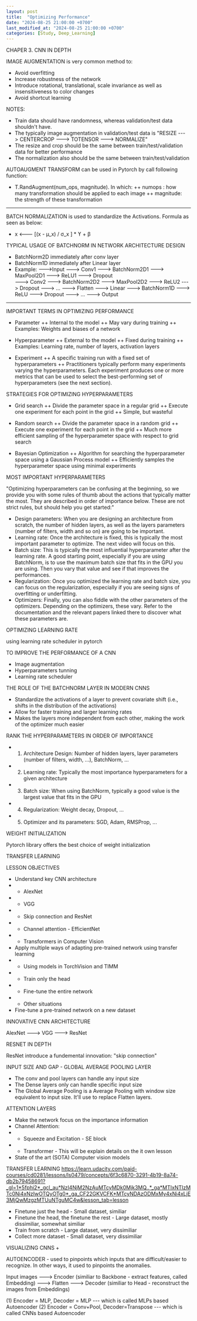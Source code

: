 ```yaml
---
layout: post
title:  "Optimizing Performance"
date: "2024-08-25 21:00:00 +0700"
last_modified_at: "2024-08-25 21:00:00 +0700"
categories: [Study, Deep_Learning]
---
```


CHAPER 3. CNN IN DEPTH 

IMAGE AUGMENTATION is  very common method to:
+ Avoid overfitting
+ Increase robustness of the network
+ Introduce rotational, translational, scale invariance as well as insensitiveness to color changes
+ Avoid shortcut learning

NOTES:
+ Train data should have randomness, whereas validation/test data shouldn't have.
+ The typically image augmentation in validation/test data is "RESIZE ---> CENTERCROP ---> TOTENSOR ---> NORMALIZE"
+ The resize and crop should be the same between train/test/validation data for better performance
+ The normalization also should be the same between train/test/validation

AUTOAUGMENT TRANSFORM can be used in Pytorch by call following function:
+ T.RandAugment(num_ops, magnitude). In which:
++ numops : how many transformation should be applied to each image
++ magnitude: the strength of these transformation

***

BATCH NORMALIZATION is used to standardize the Activations. Formula as seen as below:
+ x <--- [(x - µ_x) / σ_x ] * ϒ + β

TYPICAL USAGE OF BATCHNORM IN NETWORK ARCHITECTURE DESIGN
+ BatchNorm2D immediately after conv layer
+ BatchNorm1D immediately after Linear layer
+ Example:
--->Input
---> Conv1 ---> BatchNorm2D1 ---> MaxPool2D1 ---> ReLU1 ---> Dropout  
---> Conv2 ---> BatchNorm2D2 ---> MaxPool2D2 ---> ReLU2 ---> Dropout 
---> ...
---> Flatten 
---> Linear ---> BatchNorm1D ---> ReLU ---> Dropout 
---> ...
---> Output

***

IMPORTANT TERMS IN OPTIMIZING PERFORMANCE

+ Parameter
++ Internal to the model
++ May vary during training
++ Examples: Weights and biases of a network

+ Hyperparameter
++ External to the model
++ Fixed during training
++ Examples: Learning rate, number of layers, activation layers

+ Experiment
++ A specific training run with a fixed set of hyperparameters
++ Practitioners typically perform many experiments varying the hyperparameters. Each experiment produces one or more metrics that can be used to select the best-performing set of hyperparameters (see the next section).

STRATEGIES FOR OPTIMIZING HYPERPARAMETERS

+ Grid search
++ Divide the parameter space in a regular grid
++ Execute one experiment for each point in the grid
++ Simple, but wasteful

+ Random search
++ Divide the parameter space in a random grid
++ Execute one experiment for each point in the grid
++ Much more efficient sampling of the hyperparameter space with respect to grid search

+ Bayesian Optimization
++ Algorithm for searching the hyperparameter space using a Gaussian Process model
++ Efficiently samples the hyperparameter space using minimal experiments

MOST IMPORTANT HYPERPARAMETERS

"Optimizing hyperparameters can be confusing at the beginning, so we provide you with some rules of thumb about the actions that typically matter the most. They are described in order of importance below. These are not strict rules, but should help you get started:"

+ Design parameters: When you are designing an architecture from scratch, the number of hidden layers, as well as the layers parameters (number of filters, width and so on) are going to be important.
+ Learning rate: Once the architecture is fixed, this is typically the most important parameter to optimize. The next video will focus on this.
+ Batch size: This is typically the most influential hyperparameter after the learning rate. A good starting point, especially if you are using BatchNorm, is to use the maximum batch size that fits in the GPU you are using. Then you vary that value and see if that improves the performances.
+ Regularization: Once you optimized the learning rate and batch size, you can focus on the regularization, especially if you are seeing signs of overfitting or underfitting.
+ Optimizers: Finally, you can also fiddle with the other parameters of the optimizers. Depending on the optimizers, these vary. Refer to the documentation and the relevant papers linked there to discover what these parameters are.

OPTIMIZING LEARNING RATE

using learning rate scheduler in pytorch

TO IMPROVE THE PERFORMANCE OF A CNN

+ Image augmentation
+ Hyperparameters tunning
+ Learning rate scheduler

THE ROLE OF THE BATCHNORM LAYER IN MODERN CNNS

+ Standardize the activations of a layer to prevent covariate shift (i.e., shifts in the distribution of the activations)
+ Allow for faster training and larger learning rates
+ Makes the layers more independent from each other, making the work of the optimizer much easier

RANK THE HYPERPARAMETERS IN ORDER OF IMPORTANCE

+ 1. Architecture Design: Number of hidden layers, layer parameters (number of filters, width, ...), BatchNorm, ...
+ 2. Learning rate: Typically the most importance hyperparameters for a given architecture
+ 3. Batch size: When using BatchNorm, typically a good value is the largest value that fits in the GPU
+ 4. Regularization: Weight decay, Dropout, ...
+ 5. Optimizer and its parameters: SGD, Adam, RMSProp, ...

WEIGHT INITIALIZATION

Pytorch library offers the best choice of weight initialization

TRANSFER LEARNING

LESSON OBJECTIVES
+ Understand key CNN architecture
+ + AlexNet
+ + VGG
+ + Skip connection and ResNet
+ + Channel attention - EfficientNet
+ + Transformers in Computer Vision
+ Apply multiple ways of adapting pre-trained network using transfer learning
+ + Using models in TorchVision and TIMM
+ + Train only the head
+ + Fine-tune the entire network
+ + Other situations
+ Fine-tune a pre-trained network on a new dataset

INNOVATIVE CNN ARCHITECTURE

AlexNet ---> VGG ---> ResNet

RESNET IN DEPTH

ResNet introduce a fundemental innovation: "skip connection"

INPUT SIZE AND GAP - GLOBAL AVERAGE POOLING LAYER

+ The conv and pool layers can handle any input size
+ The Dense layers only can handle specific input size
+ The Global Average Pooling is a Average Pooling with window size equivalent to input size. It'll use to replace Flatten layers.

ATTENTION LAYERS

+ Make the network focus on the importance information
+ Channel Attention:
+ + Squeeze and Excitation - SE block
+ + Transformer - This will be explain details on the it own lesson
+ State of the art (SOTA) Computer vision models

TRANSFER LEARNING
https://learn.udacity.com/paid-courses/cd0281/lessons/ls0479/concepts/6f3c6870-3291-4b19-8a74-db2b79458691?_gl=1*5fphi2*_gcl_au*NzI4NjM2NzAuMTcyMDk0Mjk3MQ..*_ga*MTIxNTIzMTc0Ni4xNzIwOTQyOTg0*_ga_CF22GKVCFK*MTcyNDAzODMxMy4xNi4xLjE3MjQwMzgzMTUuNTguMC4w&lesson_tab=lesson
+ Finetune just the head - Small dataset, similiar
+ Finetune the head, the finetune the rest - Large dataset, mostly dissimiliar, somewhat similiar
+ Train from scratch - Large dataset, very dissimiliar
+ Collect more dataset - Small dataset, very dissimiliar

VISUALIZING CNNS 
+

AUTOENCODER - used to pinpoints which inputs that are difficult/easier to recognize. In other ways, it used to pinpoints the anomalies.

Input images ---> Encoder (similiar to Backbone - extract features, called Embedding)
---> Flatten ---> Decoder (similiar to Head - reconstruct the images from Embeddings)

(1) Encoder = MLP, Decoder = MLP --- which is called MLPs based Autoencoder
(2) Encoder = Conv+Pool, Decoder=Transpose --- which is called CNNs based Autoencoder



